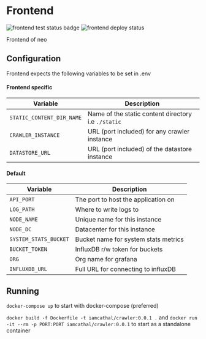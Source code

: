 # Frontend

![frontend test status badge](https://github.com/IamCathal/neo/actions/workflows/buildFrontEnd.yml/badge.svg)   ![frontend deploy status](https://github.com/IamCathal/neo/actions/workflows/deployFrontend.yml/badge.svg) 

Frontend of neo

## Configuration

Frontend expects the following variables to be set in .env

#### Frontend specific

| Variable     | Description |
| ----------- | ----------- |
| `STATIC_CONTENT_DIR_NAME`      | Name of the static content directory i.e `./static`     |
| `CRAWLER_INSTANCE`      | URL (port included) for any crawler instance     |
| `DATASTORE_URL` | URL (port included) of the datastore instance    |

#### Default

| Variable     | Description |
| ----------- | ----------- |
| `API_PORT`      | The port to host the application on       |
| `LOG_PATH`   | Where to write logs to        |
| `NODE_NAME`   | Unique name for this instance      |
| `NODE_DC`   | Datacenter for this instance        |
| `SYSTEM_STATS_BUCKET`   | Bucket name for system stats metrics        |
| `BUCKET_TOKEN`   | InfluxDB r/w token for buckets       |
| `ORG`   | Org name for grafana        |
| `INFLUXDB_URL`   | Full URL for connecting to influxDB        |

## Running 

`docker-compose up` to start with docker-compose (preferred)

`docker build -f Dockerfile -t iamcathal/crawler:0.0.1 .` and `docker run -it --rm -p PORT:PORT iamcathal/crawler:0.0.1` to start as a standalone container